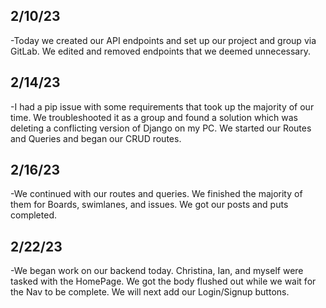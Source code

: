 ## 2/10/23

-Today we created our API endpoints and set up our project and group via GitLab. We edited and removed endpoints that we deemed unnecessary.

## 2/14/23

-I had a pip issue with some requirements that took up the majority of our time. We troubleshooted it as a group and found a solution which was deleting a conflicting version of Django on my PC. We started our Routes and Queries and began our CRUD routes.

## 2/16/23

-We continued with our routes and queries. We finished the majority of them for Boards, swimlanes, and issues. We got our posts and puts completed.

## 2/22/23

-We began work on our backend today. Christina, Ian, and myself were tasked with the HomePage. We got the body flushed out while we wait for the Nav to be complete. We will next add our Login/Signup buttons.
